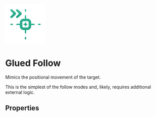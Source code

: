 <img alt="Follow Glued" class="page-header-icon" src="../assets/follow-glued.svg" />

# Glued Follow

Mimics the positional movement of the target.

This is the simplest of the follow modes and, likely, requires additional external logic.

## Properties
<!--@include: ./parts/follow-mode.md-->
<!--@include: ./parts/follow-target.md-->
<!--@include: ./parts/damping.md-->
<!--@include: ./parts/damping-value.md-->


